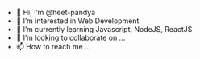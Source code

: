 - 👋 Hi, I’m @heet-pandya
- 👀 I’m interested in Web Development
- 🌱 I’m currently learning Javascript, NodeJS, ReactJS
- 💞️ I’m looking to collaborate on ...
- 📫 How to reach me ...

<!---
heet-pandya/heet-pandya is a ✨ special ✨ repository because its `README.md` (this file) appears on your GitHub profile.
You can click the Preview link to take a look at your changes.
--->
